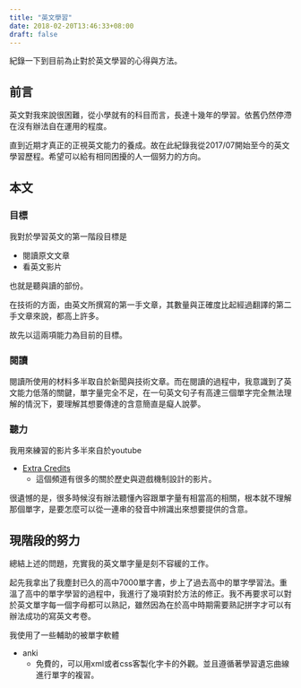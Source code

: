 ```yaml
---
title: "英文學習"
date: 2018-02-20T13:46:33+08:00
draft: false
---
```


紀錄一下到目前為止對於英文學習的心得與方法。

## 前言

英文對我來說很困難，從小學就有的科目而言，長達十幾年的學習。依舊仍然停滯在沒有辦法自在運用的程度。

直到近期才真正的正視英文能力的養成。故在此紀錄我從2017/07開始至今的英文學習歷程。希望可以給有相同困擾的人一個努力的方向。

## 本文

### 目標

我對於學習英文的第一階段目標是

- 閱讀原文文章
- 看英文影片

也就是聽與讀的部份。

在技術的方面，由英文所撰寫的第一手文章，其數量與正確度比起經過翻譯的第二手文章來說，都高上許多。

故先以這兩項能力為目前的目標。

### 閱讀

閱讀所使用的材料多半取自於新聞與技術文章。而在閱讀的過程中，我意識到了英文能力低落的關鍵，單字量完全不足，在一句英文句子有高達三個單字完全無法理解的情況下，要理解其想要傳達的含意簡直是癡人說夢。

### 聽力

我用來練習的影片多半來自於youtube

- [Extra Credits](https://www.youtube.com/channel/UCCODtTcd5M1JavPCOr_Uydg)
    - 這個頻道有很多的關於歷史與遊戲機制設計的影片。

很遺憾的是，很多時候沒有辦法聽懂內容跟單字量有相當高的相關，根本就不理解那個單字，是要怎麼可以從一連串的發音中辨識出來想要提供的含意。

## 現階段的努力

總結上述的問題，充實我的英文單字量是刻不容緩的工作。

起先我拿出了我塵封已久的高中7000單字書，步上了過去高中的單字學習法。重溫了高中的單字學習的過程中，我進行了幾項對於方法的修正。我不再要求可以對於英文單字每一個字母都可以熟記，雖然因為在於高中時期需要熟記拼字才可以有辦法成功的寫英文考卷。

我使用了一些輔助的被單字軟體

- anki
    - 免費的，可以用xml或者css客製化字卡的外觀。並且遵循著學習遺忘曲線進行單字的複習。
